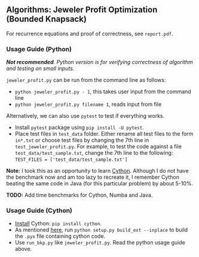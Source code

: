 ## Algorithms: Jeweler Profit Optimization (Bounded Knapsack)

For recurrence equations and proof of correctness, see `report.pdf`.

### Usage Guide (Python)
***Not recommended**. Python version is for verifying correctness of algorithm and testing on small inputs.*

`jeweler_profit.py` can be run from the command line as follows:

- `python jeweler_profit.py - 1`, this takes user input from the command line
- `python jeweler_profit.py filename 1`, reads input from file

Alternatively, we can also use `pytest` to test if everything works.

- Install `pytest` package using `pip install -U pytest`.
- Place test files in `test_data` folder. Either rename all test files to the form `in*.txt` or choose test files by changing the 7th line in `test_jeweler_profit.py`. For example, to test the code against a file `test_data/test_sample.txt`, change the 7th line to the following:
  `TEST_FILES = ['test_data/test_sample.txt']`

**Note:** I took this as an opportunity to learn [Cython](http://docs.cython.org/en/latest/). Although I do not have the benchmark now and am too lazy to recreate it, I remember Cython beating the same code in Java (for this particular problem) by about 5-10%.

**TODO:** Add time benchmarks for Cython, Numba and Java.

### Usage Guide (Cython)
- [Install](http://docs.cython.org/en/latest/src/quickstart/install.html) Cython: `pip install cython`.
- As mentioned [here](http://docs.cython.org/en/latest/src/quickstart/build.html#building-a-cython-module-using-distutils), run `python setup.py build_ext --inplace` to build the `.pyx` file containing cython code.
- Use `run_bkp.py` like `jeweler_profit.py`. Read the python usage guide above.